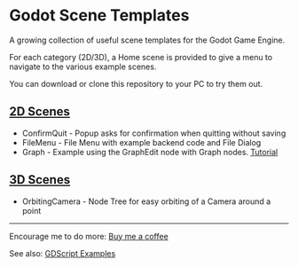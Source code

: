# Godot Scene Templates

A growing collection of useful scene templates for the Godot Game Engine.

For each category (2D/3D), a Home scene is provided to give a menu to navigate to the various example scenes.

You can download or clone this repository to your PC to try them out.

## [2D Scenes](2d)
- ConfirmQuit - Popup asks for confirmation when quitting without saving
- FileMenu - File Menu with example backend code and File Dialog
- Graph - Example using the GraphEdit node with Graph nodes. [Tutorial](https://gdscript.com/solutions/godot-graphnode-and-graphedit-tutorial/)

## [3D Scenes](3d)
- OrbitingCamera - Node Tree for easy orbiting of a Camera around a point

---
Encourage me to do more: [Buy me a coffee](https://buymeacoffee.com/gdscriptdude)

See also: [GDScript Examples](https://github.com/andrew-wilkes/gdscript-examples)